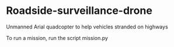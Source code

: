 # Roadside-surveillance-drone
Unmanned Arial quadcopter to help vehicles stranded on highways

To run a mission, run the script mission.py
